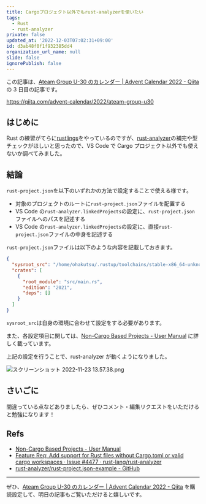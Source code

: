```yaml
---
title: Cargoプロジェクト以外でもrust-analyzerを使いたい
tags:
  - Rust
  - rust-analyzer
private: false
updated_at: '2022-12-03T07:02:31+09:00'
id: d3ab48f0f1f932385dd4
organization_url_name: null
slide: false
ignorePublish: false
---
```

この記事は、[Ateam Group U-30 のカレンダー | Advent Calendar 2022 - Qiita](https://qiita.com/advent-calendar/2022/ateam-group-u30) の 3 日目の記事です。

https://qiita.com/advent-calendar/2022/ateam-group-u30

## はじめに

Rust の練習がてらに[rustlings](https://github.com/rust-lang/rustlings)をやっているのですが、[rust-analyzer](https://rust-analyzer.github.io/)の補完や型チェックがほしいと思ったので、VS Code で Cargo プロジェクト以外でも使えないか調べてみました。

## 結論

`rust-project.json`を以下のいずれかの方法で設定することで使える様です。

- 対象のプロジェクトのルートに`rust-project.json`ファイルを配置する
- VS Code の`rust-analyzer.linkedProjects`の設定に、`rust-project.json`ファイルへのパスを記述する
- VS Code の`rust-analyzer.linkedProjects`の設定に、直接`rust-project.json`ファイルの中身を記述する

`rust-project.json`ファイルは以下のような内容を記載しておきます。

```json:rust-project.json
{
  "sysroot_src": "/home/ohakutsu/.rustup/toolchains/stable-x86_64-unknown-linux-gnu/lib/rustlib/src/rust/library",
  "crates": [
    {
      "root_module": "src/main.rs",
      "edition": "2021",
      "deps": []
    }
  ]
}
```

`sysroot_src`は自身の環境に合わせて設定をする必要があります。

また、各設定項目に関しては、[Non-Cargo Based Projects - User Manual](https://rust-analyzer.github.io/manual.html#non-cargo-based-projects) に詳しく載っています。

上記の設定を行うことで、rust-analyzer が動くようになりました。

![スクリーンショット 2022-11-23 13.57.38.png](https://qiita-image-store.s3.ap-northeast-1.amazonaws.com/0/352836/7f8928d6-81e3-0070-f0a5-b3c801621985.png)

## さいごに

間違っている点などありましたら、ぜひコメント・編集リクエストをいただけると勉強になります！

## Refs

- [Non-Cargo Based Projects - User Manual](https://rust-analyzer.github.io/manual.html#non-cargo-based-projects)
- [Feature Req: Add support for Rust files without Cargo.toml or valid cargo workspaces · Issue #4477 · rust-lang/rust-analyzer](https://github.com/rust-lang/rust-analyzer/issues/4477)
- [rust-analyzer/rust-project.json-example - GitHub](https://github.com/rust-analyzer/rust-project.json-example)

---

ぜひ、[Ateam Group U-30 のカレンダー | Advent Calendar 2022 - Qiita](https://qiita.com/advent-calendar/2022/ateam-group-u30) を購読設定して、明日の記事もご覧いただけると嬉しいです。

